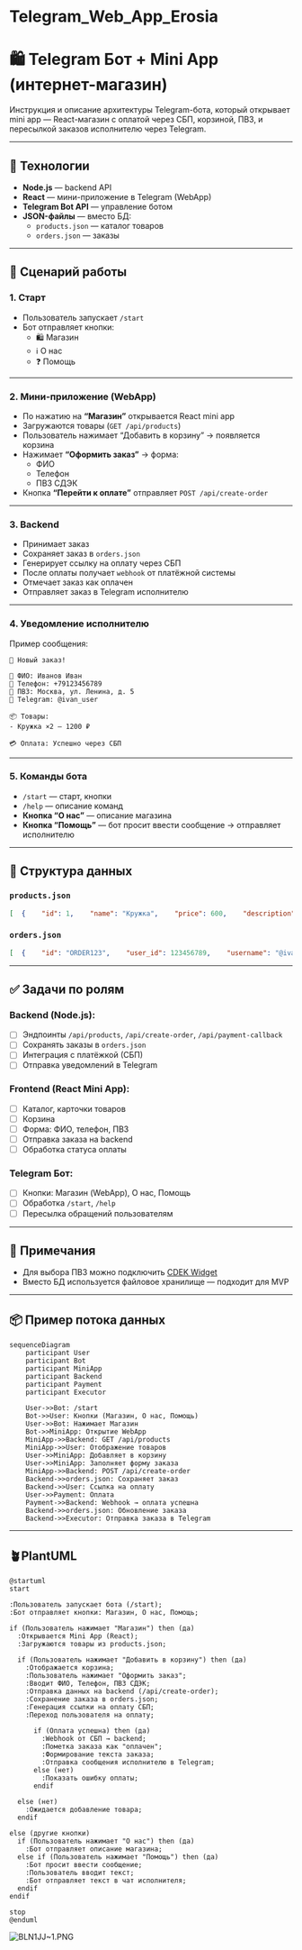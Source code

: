 # Telegram_Web_App_Erosia

# 🛍️ Telegram Бот + Mini App (интернет-магазин)

Инструкция и описание архитектуры Telegram-бота, который открывает mini app — React-магазин с оплатой через СБП, корзиной, ПВЗ, и пересылкой заказов исполнителю через Telegram.

---

## 🧩 Технологии

- **Node.js** — backend API
- **React** — мини-приложение в Telegram (WebApp)
- **Telegram Bot API** — управление ботом
- **JSON-файлы** — вместо БД:
    - `products.json` — каталог товаров
    - `orders.json` — заказы

---

## 🔁 Сценарий работы

### 1. Старт

- Пользователь запускает `/start`
- Бот отправляет кнопки:
    - 🛍️ Магазин
    - ℹ️ О нас
    - ❓ Помощь

---

### 2. Мини-приложение (WebApp)

- По нажатию на **“Магазин”** открывается React mini app
- Загружаются товары (`GET /api/products`)
- Пользователь нажимает “Добавить в корзину” → появляется корзина
- Нажимает **“Оформить заказ”** → форма:
    - ФИО
    - Телефон
    - ПВЗ СДЭК
- Кнопка **“Перейти к оплате”** отправляет `POST /api/create-order`

---

### 3. Backend

- Принимает заказ
- Сохраняет заказ в `orders.json`
- Генерирует ссылку на оплату через СБП
- После оплаты получает `webhook` от платёжной системы
- Отмечает заказ как оплачен
- Отправляет заказ в Telegram исполнителю

---

### 4. Уведомление исполнителю

Пример сообщения:

```
🛒 Новый заказ!

👤 ФИО: Иванов Иван
📱 Телефон: +79123456789
📍 ПВЗ: Москва, ул. Ленина, д. 5
🔗 Telegram: @ivan_user

📦 Товары:
- Кружка ×2 — 1200 ₽

💳 Оплата: Успешно через СБП
```

---

### 5. Команды бота

- `/start` — старт, кнопки
- `/help` — описание команд
- **Кнопка “О нас”** — описание магазина
- **Кнопка “Помощь”** — бот просит ввести сообщение → отправляет исполнителю

---

## 📂 Структура данных

### `products.json`

```json
[  {    "id": 1,    "name": "Кружка",    "price": 600,    "description": "Белая керамическая кружка 350 мл",    "image": "https://example.com/mug.jpg"  }]
```

### `orders.json`

```json
[  {    "id": "ORDER123",    "user_id": 123456789,    "username": "@ivan_user",    "fio": "Иванов Иван",    "phone": "+79123456789",    "pickup_point": "Москва, ул. Ленина, д. 5",    "items": [      { "id": 1, "name": "Кружка", "qty": 2, "price": 600 }    ],    "total": 1200,    "paid": true  }]
```

---

## ✅ Задачи по ролям

### Backend (Node.js):

- [ ]  Эндпоинты `/api/products`, `/api/create-order`, `/api/payment-callback`
- [ ]  Сохранять заказы в `orders.json`
- [ ]  Интеграция с платёжкой (СБП)
- [ ]  Отправка уведомлений в Telegram

### Frontend (React Mini App):

- [ ]  Каталог, карточки товаров
- [ ]  Корзина
- [ ]  Форма: ФИО, телефон, ПВЗ
- [ ]  Отправка заказа на backend
- [ ]  Обработка статуса оплаты

### Telegram Бот:

- [ ]  Кнопки: Магазин (WebApp), О нас, Помощь
- [ ]  Обработка `/start`, `/help`
- [ ]  Пересылка обращений пользователям

---

## 📌 Примечания

- Для выбора ПВЗ можно подключить [CDEK Widget](https://cdek.click/)
- Вместо БД используется файловое хранилище — подходит для MVP

---

## 📦 Пример потока данных

```mermaid
sequenceDiagram
    participant User
    participant Bot
    participant MiniApp
    participant Backend
    participant Payment
    participant Executor

    User->>Bot: /start
    Bot->>User: Кнопки (Магазин, О нас, Помощь)
    User->>Bot: Нажимает Магазин
    Bot->>MiniApp: Открытие WebApp
    MiniApp->>Backend: GET /api/products
    MiniApp->>User: Отображение товаров
    User->>MiniApp: Добавляет в корзину
    User->>MiniApp: Заполняет форму заказа
    MiniApp->>Backend: POST /api/create-order
    Backend->>orders.json: Сохраняет заказ
    Backend->>User: Ссылка на оплату
    User->>Payment: Оплата
    Payment->>Backend: Webhook → оплата успешна
    Backend->>orders.json: Обновление заказа
    Backend->>Executor: Отправка заказа в Telegram
```

---

## **🪴PlantUML**

```mermaid
@startuml
start

:Пользователь запускает бота (/start);
:Бот отправляет кнопки: Магазин, О нас, Помощь;

if (Пользователь нажимает "Магазин") then (да)
  :Открывается Mini App (React);
  :Загружаются товары из products.json;

  if (Пользователь нажимает "Добавить в корзину") then (да)
    :Отображается корзина;
    :Пользователь нажимает "Оформить заказ";
    :Вводит ФИО, Телефон, ПВЗ СДЭК;
    :Отправка данных на backend (/api/create-order);
    :Сохранение заказа в orders.json;
    :Генерация ссылки на оплату СБП;
    :Переход пользователя на оплату;

      if (Оплата успешна) then (да)
        :Webhook от СБП → backend;
        :Пометка заказа как "оплачен";
        :Формирование текста заказа;
        :Отправка сообщения исполнителю в Telegram;
      else (нет)
        :Показать ошибку оплаты;
      endif

  else (нет)
    :Ожидается добавление товара;
  endif

else (другие кнопки)
  if (Пользователь нажимает "О нас") then (да)
    :Бот отправляет описание магазина;
  else if (Пользователь нажимает "Помощь") then (да)
    :Бот просит ввести сообщение;
    :Пользователь вводит текст;
    :Бот отправляет текст в чат исполнителя;
  endif
endif

stop
@enduml
```

![BLN1JJ~1.PNG](BLN1JJ1.png)
